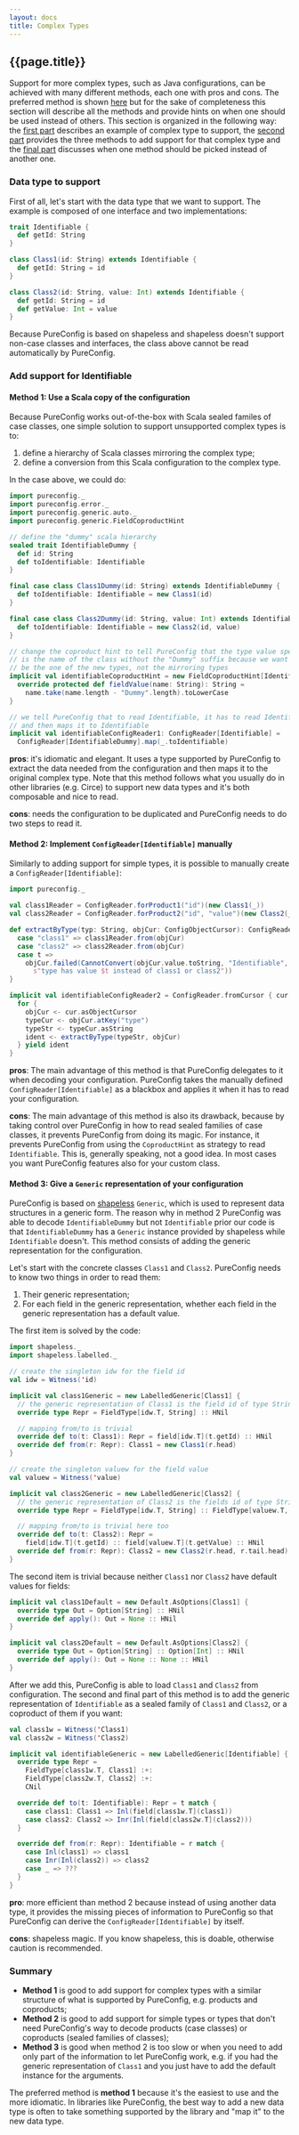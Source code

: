 ```yaml
---
layout: docs
title: Complex Types
---
```


## {{page.title}}

Support for more complex types, such as Java configurations, can be achieved with many different methods,
each one with pros and cons. The preferred method is shown [here](#method-1-use-a-scala-copy-of-the-configuration)
but for the sake of completeness this section will describe all the methods and provide hints on when one should be used instead of others. This
section is organized in the following way: the [first part](#data-type-to-support) describes an example of complex type to
support, the [second part](#add-support-for-identifiable) provides the three methods to add support for that complex type and the
[final part](#summary) discusses when one method should be picked instead of another one.

### Data type to support

First of all, let's start with the data type that we want to support. 
The example is composed of one interface and two implementations:

```scala mdoc:reset-object:silent
trait Identifiable {
  def getId: String
}

class Class1(id: String) extends Identifiable {
  def getId: String = id
}

class Class2(id: String, value: Int) extends Identifiable {
  def getId: String = id
  def getValue: Int = value
}
```

Because PureConfig is based on shapeless and shapeless doesn't support non-case classes and interfaces,
the class above cannot be read automatically by PureConfig.

### Add support for Identifiable

#### Method 1: Use a Scala copy of the configuration

Because PureConfig works out-of-the-box with Scala sealed familes of case classes, one simple solution
to support unsupported complex types is to:

1. define a hierarchy of Scala classes mirroring the complex type;
2. define a conversion from this Scala configuration to the complex type.

In the case above, we could do:

```scala mdoc:silent
import pureconfig._
import pureconfig.error._
import pureconfig.generic.auto._
import pureconfig.generic.FieldCoproductHint

// define the "dummy" scala hierarchy
sealed trait IdentifiableDummy {
  def id: String
  def toIdentifiable: Identifiable
}

final case class Class1Dummy(id: String) extends IdentifiableDummy {
  def toIdentifiable: Identifiable = new Class1(id)
}

final case class Class2Dummy(id: String, value: Int) extends IdentifiableDummy {
  def toIdentifiable: Identifiable = new Class2(id, value) 
}

// change the coproduct hint to tell PureConfig that the type value specified
// is the name of the class without the "Dummy" suffix because we want the type to
// be the one of the new types, not the mirroring types
implicit val identifiableCoproductHint = new FieldCoproductHint[IdentifiableDummy]("type") {
  override protected def fieldValue(name: String): String =
    name.take(name.length - "Dummy".length).toLowerCase
}

// we tell PureConfig that to read Identifiable, it has to read IdentifiableDummy first
// and then maps it to Identifiable
implicit val identifiableConfigReader1: ConfigReader[Identifiable] =
  ConfigReader[IdentifiableDummy].map(_.toIdentifiable)
```

**pros**: it's idiomatic and elegant. It uses a type supported by PureConfig to extract the data
needed from the configuration and then maps it to the original complex type. Note that this
method follows what you usually do in other libraries (e.g. Circe) to support new data types and
it's both composable and nice to read.

**cons**: needs the configuration to be duplicated and PureConfig needs to do two
steps to read it.

#### Method 2: Implement `ConfigReader[Identifiable]` manually

Similarly to adding support for simple types, it is possible to manually create a
`ConfigReader[Identifiable]`:

```scala mdoc:silent
import pureconfig._

val class1Reader = ConfigReader.forProduct1("id")(new Class1(_))
val class2Reader = ConfigReader.forProduct2("id", "value")(new Class2(_, _))

def extractByType(typ: String, objCur: ConfigObjectCursor): ConfigReader.Result[Identifiable] = typ match {
  case "class1" => class1Reader.from(objCur)
  case "class2" => class2Reader.from(objCur)
  case t =>
    objCur.failed(CannotConvert(objCur.value.toString, "Identifiable",
      s"type has value $t instead of class1 or class2"))
}

implicit val identifiableConfigReader2 = ConfigReader.fromCursor { cur =>
  for {
    objCur <- cur.asObjectCursor
    typeCur <- objCur.atKey("type")
    typeStr <- typeCur.asString
    ident <- extractByType(typeStr, objCur)
  } yield ident
}
```

**pros**: The main advantage of this method is that PureConfig delegates to it when decoding your configuration.
PureConfig takes the manually defined `ConfigReader[Identifiable]` as a blackbox and applies it when it has to read your configuration.

**cons**: The main advantage of this method is also its drawback, because by taking control over 
PureConfig in how to read sealed families of case classes, it prevents PureConfig from doing its 
magic. For instance, it prevents PureConfig from using the `CoproductHint` as strategy to read 
`Identifiable`. This is, generally speaking, not a good idea. In most cases you want PureConfig 
features also for your custom class.

#### Method 3: Give a `Generic` representation of your configuration

PureConfig is based on [shapeless](https://github.com/milessabin/shapeless) `Generic`, which is used to represent data
structures in a generic form. The reason why in method 2 PureConfig was able to decode `IdentifiableDummy` but not
`Identifiable` prior our code is that `IdentifiableDummy` has a `Generic` instance provided by shapeless while
`Identifiable` doesn't. This method consists of adding the generic representation for the configuration.

Let's start with the concrete classes `Class1` and `Class2`. PureConfig needs to know
two things in order to read them:

1. Their generic representation;
2. For each field in the generic representation, whether each field in the generic representation has a default value.

The first item is solved by the code:

```scala mdoc:silent
import shapeless._
import shapeless.labelled._

// create the singleton idw for the field id
val idw = Witness('id)

implicit val class1Generic = new LabelledGeneric[Class1] {
  // the generic representation of Class1 is the field id of type String
  override type Repr = FieldType[idw.T, String] :: HNil

  // mapping from/to is trivial
  override def to(t: Class1): Repr = field[idw.T](t.getId) :: HNil
  override def from(r: Repr): Class1 = new Class1(r.head)
}

// create the singleton valuew for the field value
val valuew = Witness('value)

implicit val class2Generic = new LabelledGeneric[Class2] {
  // the generic representation of Class2 is the fields id of type String and value of type Int
  override type Repr = FieldType[idw.T, String] :: FieldType[valuew.T, Int] :: HNil

  // mapping from/to is trivial here too
  override def to(t: Class2): Repr =
    field[idw.T](t.getId) :: field[valuew.T](t.getValue) :: HNil
  override def from(r: Repr): Class2 = new Class2(r.head, r.tail.head)
}
```

The second item is trivial because neither `Class1` nor `Class2` have default values for fields:

```scala mdoc:silent
implicit val class1Default = new Default.AsOptions[Class1] {
  override type Out = Option[String] :: HNil
  override def apply(): Out = None :: HNil
}

implicit val class2Default = new Default.AsOptions[Class2] {
  override type Out = Option[String] :: Option[Int] :: HNil
  override def apply(): Out = None :: None :: HNil
}
```

After we add this, PureConfig is able to load `Class1` and `Class2` from configuration.
The second and final part of this method is to add the generic representation of `Identifiable`
as a sealed family of `Class1` and `Class2`, or a coproduct of them if you want:

```scala mdoc:silent
val class1w = Witness('Class1)
val class2w = Witness('Class2)

implicit val identifiableGeneric = new LabelledGeneric[Identifiable] {
  override type Repr =
    FieldType[class1w.T, Class1] :+:
    FieldType[class2w.T, Class2] :+:
    CNil

  override def to(t: Identifiable): Repr = t match {
    case class1: Class1 => Inl(field[class1w.T](class1))
    case class2: Class2 => Inr(Inl(field[class2w.T](class2)))
  }

  override def from(r: Repr): Identifiable = r match {
    case Inl(class1) => class1
    case Inr(Inl(class2)) => class2
    case _ => ???
  }
}
```

**pro**: more efficient than method 2 because instead of using another data type,
it provides the missing pieces of information to PureConfig so that PureConfig
can derive the `ConfigReader[Identifiable]` by itself.

**cons**: shapeless magic. If you know shapeless, this is doable, otherwise caution is recommended.

### Summary

- **Method 1** is good to add support for complex types with a similar structure of what is supported by PureConfig, e.g. products and coproducts;
- **Method 2** is good to add support for simple types or types that don't need PureConfig's way to decode products (case classes) or coproducts (sealed families of classes);
- **Method 3** is good when method 2 is too slow or when you need to add only part of the information to let PureConfig work, e.g. if you had the generic representation of `Class1` and you just have to add the default instance for the arguments.

The preferred method is **method 1** because it's the easiest to use and the more idiomatic.
In libraries like PureConfig, the best way to add a new data type is often to take something
supported by the library and "map it" to the new data type.
